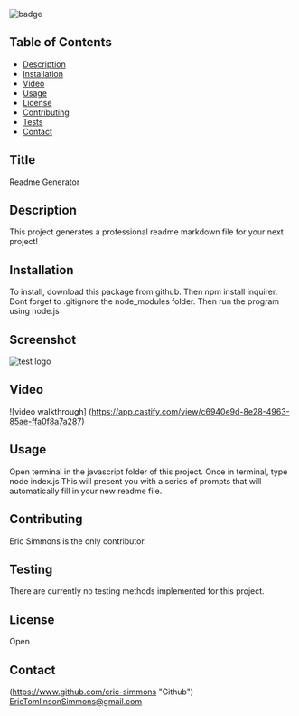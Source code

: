 
![badge](https://img.shields.io/badge/license-Open-brightgreen)<br />

## Table of Contents
- [Description](#description)
- [Installation](#installation)
- [Video](#video)
- [Usage](#usage)
- [License](#license)
- [Contributing](#contributing)
- [Tests](#testing)
- [Contact](#contact)

## Title
Readme Generator
## Description
This project generates a professional readme markdown file for your next project! 
## Installation
To install, download this package from github. Then npm install inquirer. Dont forget to .gitignore the node_modules folder. Then run the program using node.js
## Screenshot
![test logo](../screenshot/test.png)
## Video
![video walkthrough] (https://app.castify.com/view/c6940e9d-8e28-4963-85ae-ffa0f8a7a287)
## Usage
Open terminal in the javascript folder of this project. Once in terminal, type node index.js This will present you with a series of prompts that will automatically fill in your new readme file. 
## Contributing
Eric Simmons is the only contributor. 
## Testing
There are currently no testing methods implemented for this project. 
## License
Open
## Contact
(https://www.github.com/eric-simmons "Github")
EricTomlinsonSimmons@gmail.com

